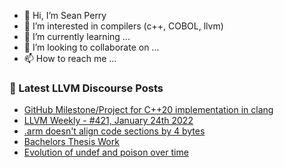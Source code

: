 - 👋 Hi, I’m Sean Perry
- 👀 I’m interested in compilers (c++, COBOL, llvm)
- 🌱 I’m currently learning ...
- 💞️ I’m looking to collaborate on ...
- 📫 How to reach me ...

<!---
s66perry/s66perry is a ✨ special ✨ repository because its `README.md` (this file) appears on your GitHub profile.
You can click the Preview link to take a look at your changes.
--->
### 📕 Latest LLVM Discourse Posts

<!-- DISCOURSE-LLVM:START -->
- [GitHub Milestone/Project for C++20 implementation in clang](https://llvm.discourse.group/t/github-milestone-project-for-c-20-implementation-in-clang/5809/8)
- [LLVM Weekly - #421, January 24th 2022](https://llvm.discourse.group/t/llvm-weekly-421-january-24th-2022/5956/1)
- [.arm doesn&#39;t align code sections by 4 bytes](https://llvm.discourse.group/t/arm-doesnt-align-code-sections-by-4-bytes/5830/4)
- [Bachelors Thesis Work](https://llvm.discourse.group/t/bachelors-thesis-work/5954/1)
- [Evolution of undef and poison over time](https://llvm.discourse.group/t/evolution-of-undef-and-poison-over-time/5917/8)
<!-- DISCOURSE-LLVM:END -->
